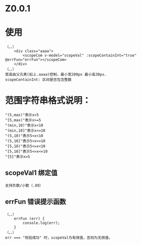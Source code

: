 # Z0.0.1
# 使用
    （、、）
        <div class="aaaa">
            <scopeCom v-model="scopeVal" :scopeContainInt="true" @errFun="errFun"></scopeCom>
        </div>
    （、、）
    宽高由父元素(如上.aaaa)控制，最小宽200px 最小高30px.
    scopeContainInt: 区间是否包含整数

# 范围字符串格式说明：

    "(5,max)"表示x>5
    "[5,max)"表示x>=5
    "(min,10)"表示x<10
    "(min,10]"表示x<=10
    "(5,10)"表示5<x<10
    "(5,10]"表示5<x<=10
    "[5,10)"表示5<=x<10
    "[5,10]"表示5<=x<=10
    "{5}"表示x=5

##  scopeVal1 绑定值
    支持负数/小数（.89）
##  errFun 错误提示函数
    （、、）
        errFun (err) {
            console.log(err);
        }
    （、、）
    err === "校验成功" 时，scopeVal为有效值，否则为无效值。
